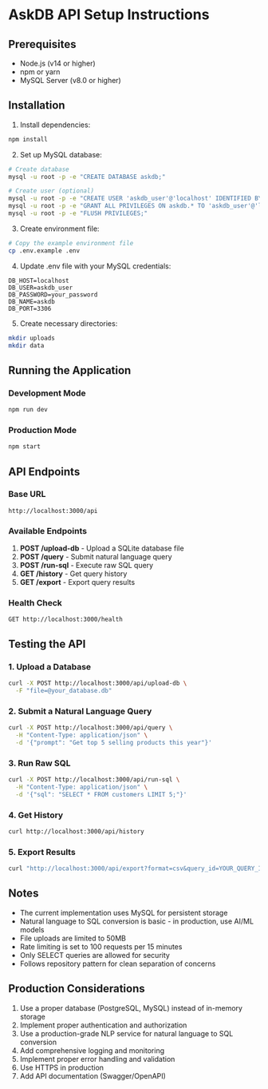 # AskDB API Setup Instructions

## Prerequisites
- Node.js (v14 or higher)
- npm or yarn
- MySQL Server (v8.0 or higher)

## Installation

1. Install dependencies:
```bash
npm install
```

2. Set up MySQL database:
```bash
# Create database
mysql -u root -p -e "CREATE DATABASE askdb;"

# Create user (optional)
mysql -u root -p -e "CREATE USER 'askdb_user'@'localhost' IDENTIFIED BY 'your_password';"
mysql -u root -p -e "GRANT ALL PRIVILEGES ON askdb.* TO 'askdb_user'@'localhost';"
mysql -u root -p -e "FLUSH PRIVILEGES;"
```

3. Create environment file:
```bash
# Copy the example environment file
cp .env.example .env
```

4. Update .env file with your MySQL credentials:
```env
DB_HOST=localhost
DB_USER=askdb_user
DB_PASSWORD=your_password
DB_NAME=askdb
DB_PORT=3306
```

5. Create necessary directories:
```bash
mkdir uploads
mkdir data
```

## Running the Application

### Development Mode
```bash
npm run dev
```

### Production Mode
```bash
npm start
```

## API Endpoints

### Base URL
```
http://localhost:3000/api
```

### Available Endpoints

1. **POST /upload-db** - Upload a SQLite database file
2. **POST /query** - Submit natural language query
3. **POST /run-sql** - Execute raw SQL query
4. **GET /history** - Get query history
5. **GET /export** - Export query results

### Health Check
```
GET http://localhost:3000/health
```

## Testing the API

### 1. Upload a Database
```bash
curl -X POST http://localhost:3000/api/upload-db \
  -F "file=@your_database.db"
```

### 2. Submit a Natural Language Query
```bash
curl -X POST http://localhost:3000/api/query \
  -H "Content-Type: application/json" \
  -d '{"prompt": "Get top 5 selling products this year"}'
```

### 3. Run Raw SQL
```bash
curl -X POST http://localhost:3000/api/run-sql \
  -H "Content-Type: application/json" \
  -d '{"sql": "SELECT * FROM customers LIMIT 5;"}'
```

### 4. Get History
```bash
curl http://localhost:3000/api/history
```

### 5. Export Results
```bash
curl "http://localhost:3000/api/export?format=csv&query_id=YOUR_QUERY_ID"
```

## Notes

- The current implementation uses MySQL for persistent storage
- Natural language to SQL conversion is basic - in production, use AI/ML models
- File uploads are limited to 50MB
- Rate limiting is set to 100 requests per 15 minutes
- Only SELECT queries are allowed for security
- Follows repository pattern for clean separation of concerns

## Production Considerations

1. Use a proper database (PostgreSQL, MySQL) instead of in-memory storage
2. Implement proper authentication and authorization
3. Use a production-grade NLP service for natural language to SQL conversion
4. Add comprehensive logging and monitoring
5. Implement proper error handling and validation
6. Use HTTPS in production
7. Add API documentation (Swagger/OpenAPI)
